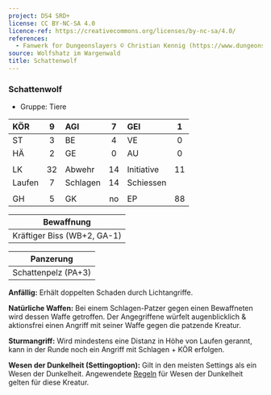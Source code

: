 ```yaml
---
project: DS4 SRD+
license: CC BY-NC-SA 4.0
licence-ref: https://creativecommons.org/licenses/by-nc-sa/4.0/
references: 
  - Fanwerk for Dungeonslayers © Christian Kennig (https://www.dungeonslayers.net/)
source: Wolfshatz im Wargenwald
title: Schattenwolf
---
```


### Schattenwolf

- Gruppe: Tiere

| KÖR    |  9  | AGI      |  7  | GEI        |  1  |
| :----- | :-: | :------- | :-: | :--------- | :-: |
| ST     |  3  | BE       |  4  | VE         |  0  |
| HÄ     |  2  | GE       |  0  | AU         |  0  |
|        |     |          |     |            |     |
| LK     | 32  | Abwehr   | 14  | Initiative | 11  |
| Laufen |  7  | Schlagen | 14  | Schiessen  |     |
|        |     |          |     |            |     |
| GH     |  5  | GK       | no  | EP         | 88  |

|         Bewaffnung          |
| :-------------------------: |
| Kräftiger Biss (WB+2, GA-1) |

|      Panzerung      |
| :-----------------: |
| Schattenpelz (PA+3) |

**Anfällig:** Erhält doppelten Schaden durch Lichtangriffe.

**Natürliche Waffen:** Bei einem Schlagen-Patzer gegen einen Bewaffneten wird dessen Waffe getroffen. Der Angegriffene würfelt augenblicklich & aktionsfrei einen Angriff mit seiner Waffe gegen die patzende Kreatur.

**Sturmangriff:** Wird mindestens eine Distanz in Höhe von Laufen gerannt, kann in der Runde noch ein Angriff mit Schlagen + KÖR erfolgen.

**Wesen der Dunkelheit (Settingoption):** Gilt in den meisten Settings als ein Wesen der Dunkelheit. Angewendete [Regeln](../../grw/regeln-proben.md) für Wesen der Dunkelheit gelten für diese Kreatur.

